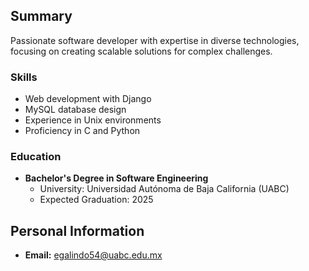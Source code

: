 ## Summary
Passionate software developer with expertise in diverse technologies, focusing on
creating scalable solutions for complex challenges. 

### Skills
- Web development with Django
- MySQL database design
- Experience in Unix environments
- Proficiency in C and Python

### Education
- **Bachelor's Degree in Software Engineering**
  - University: Universidad Autónoma de Baja California (UABC)
  - Expected Graduation: 2025

## Personal Information
- **Email:** egalindo54@uabc.edu.mx
